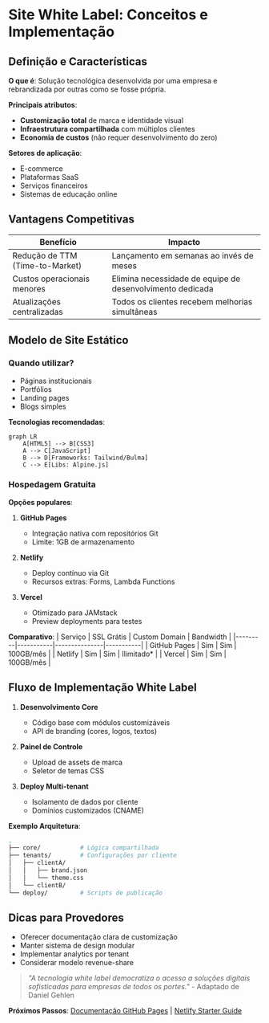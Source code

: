 # Site White Label: Conceitos e Implementação

## Definição e Características

**O que é**:
Solução tecnológica desenvolvida por uma empresa e rebrandizada por outras como se fosse própria.

**Principais atributos**:

- **Customização total** de marca e identidade visual
- **Infraestrutura compartilhada** com múltiplos clientes
- **Economia de custos** (não requer desenvolvimento do zero)

**Setores de aplicação**:

- E-commerce
- Plataformas SaaS
- Serviços financeiros
- Sistemas de educação online

## Vantagens Competitivas

| Benefício                       | Impacto                                                   |
| ------------------------------- | --------------------------------------------------------- |
| Redução de TTM (Time-to-Market) | Lançamento em semanas ao invés de meses                   |
| Custos operacionais menores     | Elimina necessidade de equipe de desenvolvimento dedicada |
| Atualizações centralizadas      | Todos os clientes recebem melhorias simultâneas           |

## Modelo de Site Estático

### Quando utilizar?

- Páginas institucionais
- Portfólios
- Landing pages
- Blogs simples

**Tecnologias recomendadas**:

```mermaid
graph LR
    A[HTML5] --> B[CSS3]
    A --> C[JavaScript]
    B --> D[Frameworks: Tailwind/Bulma]
    C --> E[Libs: Alpine.js]
```

### Hospedagem Gratuita

**Opções populares**:

1. **GitHub Pages**

   - Integração nativa com repositórios Git
   - Limite: 1GB de armazenamento

2. **Netlify**

   - Deploy contínuo via Git
   - Recursos extras: Forms, Lambda Functions

3. **Vercel**
   - Otimizado para JAMstack
   - Preview deployments para testes

**Comparativo**:
| Serviço | SSL Grátis | Custom Domain | Bandwidth |
|---------|-----------|---------------|-----------|
| GitHub Pages | Sim | Sim | 100GB/mês |
| Netlify | Sim | Sim | Ilimitado\* |
| Vercel | Sim | Sim | 100GB/mês |

## Fluxo de Implementação White Label

1. **Desenvolvimento Core**

   - Código base com módulos customizáveis
   - API de branding (cores, logos, textos)

2. **Painel de Controle**

   - Upload de assets de marca
   - Seletor de temas CSS

3. **Deploy Multi-tenant**
   - Isolamento de dados por cliente
   - Domínios customizados (CNAME)

**Exemplo Arquitetura**:

```bash
.
├── core/           # Lógica compartilhada
├── tenants/        # Configurações por cliente
│   ├── clientA/
│   │   ├── brand.json
│   │   └── theme.css
│   └── clientB/
└── deploy/         # Scripts de publicação
```

## Dicas para Provedores

- Oferecer documentação clara de customização
- Manter sistema de design modular
- Implementar analytics por tenant
- Considerar modelo revenue-share

> _"A tecnologia white label democratiza o acesso a soluções digitais sofisticadas para empresas de todos os portes."_ - Adaptado de Daniel Gehlen

**Próximos Passos**:
[Documentação GitHub Pages](https://pages.github.com/) | [Netlify Starter Guide](https://docs.netlify.com/)
